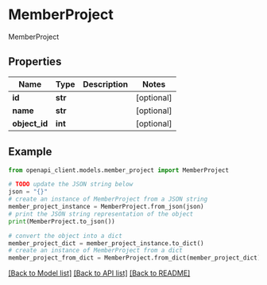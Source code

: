# MemberProject

MemberProject

## Properties

Name | Type | Description | Notes
------------ | ------------- | ------------- | -------------
**id** | **str** |  | [optional] 
**name** | **str** |  | [optional] 
**object_id** | **int** |  | [optional] 

## Example

```python
from openapi_client.models.member_project import MemberProject

# TODO update the JSON string below
json = "{}"
# create an instance of MemberProject from a JSON string
member_project_instance = MemberProject.from_json(json)
# print the JSON string representation of the object
print(MemberProject.to_json())

# convert the object into a dict
member_project_dict = member_project_instance.to_dict()
# create an instance of MemberProject from a dict
member_project_from_dict = MemberProject.from_dict(member_project_dict)
```
[[Back to Model list]](../README.md#documentation-for-models) [[Back to API list]](../README.md#documentation-for-api-endpoints) [[Back to README]](../README.md)


